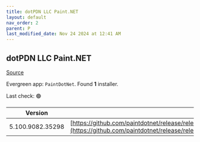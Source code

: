 ```yaml
---
title: dotPDN LLC Paint.NET
layout: default
nav_order: 2
parent: P
last_modified_date: Nov 24 2024 at 12:41 AM
---
```


## dotPDN LLC Paint.NET

[Source](https://getpaint.net)

Evergreen app: `PaintDotNet`. Found **1** installer.

Last check: 🟢

| Version          | URI                                                                                                                                                                                                      |
| ---------------- | -------------------------------------------------------------------------------------------------------------------------------------------------------------------------------------------------------- |
| 5.100.9082.35298 | [https://github.com/paintdotnet/release/releases/download/v5.1/paint.net.5.1.install.anycpu.web.zip](https://github.com/paintdotnet/release/releases/download/v5.1/paint.net.5.1.install.anycpu.web.zip) |
